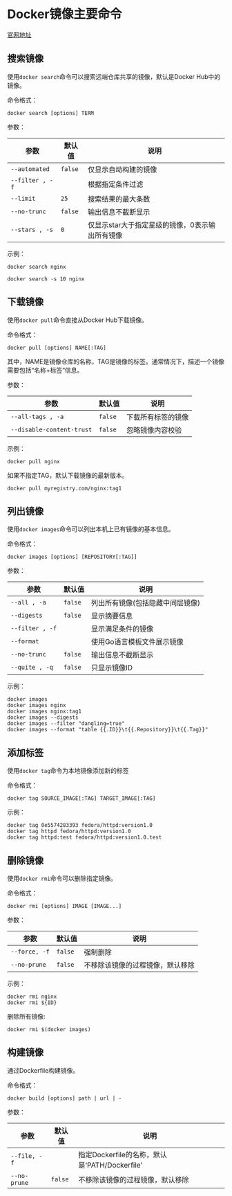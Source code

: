 # Docker镜像主要命令

[官网地址](https://docs.docker.com/engine/reference/commandline/docker/)

## 搜索镜像

使用`docker search`命令可以搜索远端仓库共享的镜像，默认是Docker Hub中的镜像。

命令格式：

```docker
docker search [options] TERM
```

参数：

| 参数 | 默认值 | 说明 |
| ---------- | --- | --- |
| `--automated`	 |  `false` |  仅显示自动构建的镜像   |
| `--filter , -f`       |  | 根据指定条件过滤    |
| `--limit` | `25` | 搜索结果的最大条数    |
| `--no-trunc` | `false` | 输出信息不截断显示 |
| `--stars , -s` | `0` | 仅显示star大于指定星级的镜像，0表示输出所有镜像 |

示例：

```docker
docker search nginx
```
```docker
docker search -s 10 nginx
```
## 下载镜像

使用`docker pull`命令直接从Docker Hub下载镜像。

命令格式：

```docker
docker pull [options] NAME[:TAG]
```

其中，NAME是镜像仓库的名称，TAG是镜像的标签。通常情况下，描述一个镜像需要包括“名称+标签”信息。

参数：

| 参数 | 默认值 | 说明 |
| ---------- | --- | --- |
| `--all-tags , -a`	 |  `false` |  下载所有标签的镜像   |
| `--disable-content-trust` | `false` | 忽略镜像内容校验  |

示例：

```docker
docker pull nginx
```
如果不指定TAG，默认下载镜像的最新版本。

```docker
docker pull myregistry.com/nginx:tag1
```
## 列出镜像

使用`docker images`命令可以列出本机上已有镜像的基本信息。

命令格式：

```docker
docker images [options] [REPOSITORY[:TAG]]
```
参数：

| 参数 | 默认值 | 说明 |
| ---------- | --- | --- |
| `--all , -a` |  `false` |  列出所有镜像(包括隐藏中间层镜像)   |
| `--digests`  |  `false` | 显示摘要信息    |
| `--filter , -f` |  | 显示满足条件的镜像    |
| `--format` |  | 使用Go语言模板文件展示镜像 |
| `--no-trunc` | `false` | 输出信息不截断显示 |
| `--quite , -q` | `false` | 只显示镜像ID |

示例：

```docker
docker images
docker images nginx
docker images nginx:tag1
docker images --digests
docker images --filter "dangling=true"
docker images --format "table {{.ID}}\t{{.Repository}}\t{{.Tag}}"
```
## 添加标签

使用`docker tag`命令为本地镜像添加新的标签

命令格式：

```docker
docker tag SOURCE_IMAGE[:TAG] TARGET_IMAGE[:TAG]
```
示例：

```docker
docker tag 0e5574283393 fedora/httpd:version1.0
docker tag httpd fedora/httpd:version1.0
docker tag httpd:test fedora/httpd:version1.0.test
```

## 删除镜像

使用`docker rmi`命令可以删除指定镜像。

命令格式：

```docker
docker rmi [options] IMAGE [IMAGE...]
```
参数：

| 参数 | 默认值 | 说明 |
| ---------- | --- | --- |
| `--force, -f`	 |  `false` |  强制删除   |
| `--no-prune` | `false` | 不移除该镜像的过程镜像，默认移除  |

示例：

```docker
docker rmi nginx
docker rmi ${ID}
```
删除所有镜像:

```docker
docker rmi $(docker images)
```
## 构建镜像

通过Dockerfile构建镜像。

命令格式：

```docker
docker build [options] path | url | -
```

参数：

| 参数 | 默认值 | 说明 |
| ---------- | --- | --- |
| `--file, -f`	 |   |  指定Dockerfile的名称，默认是‘PATH/Dockerfile’   |
| `--no-prune` | `false` | 不移除该镜像的过程镜像，默认移除  |
